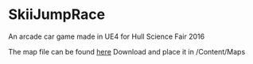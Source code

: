 # SkiiJumpRace
An arcade car game made in UE4 for Hull Science Fair 2016

The map file can be found [here](https://mega.nz/#F!iAwk2aYQ!4GPleRe9HxXZaCDq-dNFYw)
Download and place it in /Content/Maps